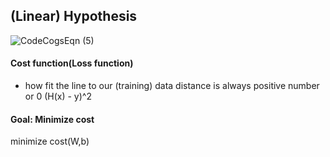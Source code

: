 ## (Linear) Hypothesis

![CodeCogsEqn (5)](https://user-images.githubusercontent.com/62995632/93719366-151f8780-fbbd-11ea-9716-1a6b00b535b6.gif)


#### Cost function(Loss function)
- how fit the line to our (training) data
distance is always positive number or 0
(H(x) - y)^2

#### Goal: Minimize cost

minimize cost(W,b)
